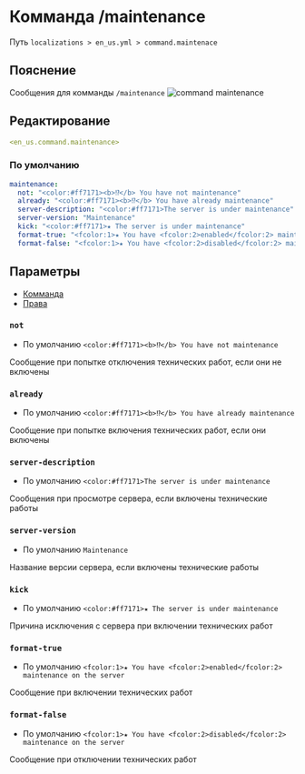 # Комманда /maintenance
Путь `localizations > en_us.yml > command.maintenace`

## Пояснение
Сообщения для комманды `/maintenance`
![command maintenance](/commandmaintenance.png)

## Редактирование
```yaml
<en_us.command.maintenance>
```

### По умолчанию
```yaml
maintenance:
  not: "<color:#ff7171><b>⁉</b> You have not maintenance"
  already: "<color:#ff7171><b>⁉</b> You have already maintenance"
  server-description: "<color:#ff7171>The server is under maintenance"
  server-version: "Maintenance"
  kick: "<color:#ff7171>★ The server is under maintenance"
  format-true: "<fcolor:1>★ You have <fcolor:2>enabled</fcolor:2> maintenance on the server"
  format-false: "<fcolor:1>★ You have <fcolor:2>disabled</fcolor:2> maintenance on the server"
```

## Параметры

- [Комманда](/ru/command/maintenance/)
- [Права](/ru/permission/command/maintenance/)

### `not`
- По умолчанию `<color:#ff7171><b>⁉</b> You have not maintenance`

Сообщение при попытке отключения технических работ, если они не включены

### `already`
- По умолчанию `<color:#ff7171><b>⁉</b> You have already maintenance`

Сообщение при попытке включения технических работ, если они включены

### `server-description`
- По умолчанию `<color:#ff7171>The server is under maintenance`

Сообщения при просмотре сервера, если включены технические работы

### `server-version`
- По умолчанию `Maintenance`

Название версии сервера, если включены технические работы

### `kick`
- По умолчанию `<color:#ff7171>★ The server is under maintenance`

Причина исключения с сервера при включении технических работ

### `format-true`
- По умолчанию `<fcolor:1>★ You have <fcolor:2>enabled</fcolor:2> maintenance on the server`

Сообщение при включении технических работ

### `format-false`
- По умолчанию `<fcolor:1>★ You have <fcolor:2>disabled</fcolor:2> maintenance on the server`

Сообщение при отключении технических работ